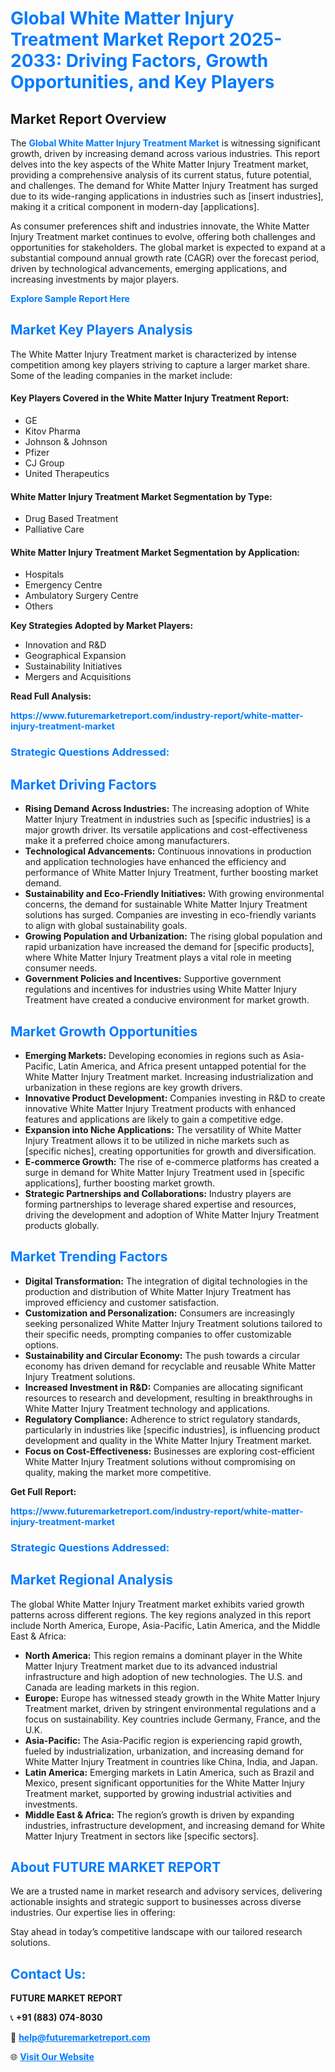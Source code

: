 <h1 style="color: #007BFF;">Global White Matter Injury Treatment Market Report 2025-2033: Driving Factors, Growth Opportunities, and Key Players</h1>

<section id="overview">
<h2>Market Report Overview</h2>
<p>The <a href="https://www.futuremarketreport.com/industry-report/white-matter-injury-treatment-market" style="color: #007BFF; text-decoration: none;"><strong>Global White Matter Injury Treatment Market</strong></a> is witnessing significant growth, driven by increasing demand across various industries. This report delves into the key aspects of the White Matter Injury Treatment market, providing a comprehensive analysis of its current status, future potential, and challenges. The demand for White Matter Injury Treatment has surged due to its wide-ranging applications in industries such as [insert industries], making it a critical component in modern-day [applications].</p>
<p>As consumer preferences shift and industries innovate, the White Matter Injury Treatment market continues to evolve, offering both challenges and opportunities for stakeholders. The global market is expected to expand at a substantial compound annual growth rate (CAGR) over the forecast period, driven by technological advancements, emerging applications, and increasing investments by major players.</p>
</section>

<section id="overview">
<p><a href="https://www.futuremarketreport.com/request-sample/reportId=64562" style="color: #007BFF; text-decoration: none;"><strong>Explore Sample Report Here</strong></a></p>
</section>

<section id="key-players">
<h2 style="color: #007BFF;">Market Key Players Analysis</h2>
<p>The White Matter Injury Treatment market is characterized by intense competition among key players striving to capture a larger market share. Some of the leading companies in the market include:</p>
<h4>Key Players Covered in the White Matter Injury Treatment Report:</h4>
<ul><li>GE</li><li>Kitov Pharma</li><li>Johnson &amp; Johnson</li><li>Pfizer</li><li>CJ Group</li><li>United Therapeutics</li></ul>
<h4>White Matter Injury Treatment Market Segmentation by Type:</h4>
<ul><li>Drug Based Treatment</li><li>Palliative Care</li></ul>

<h4>White Matter Injury Treatment Market Segmentation by Application:</h4>
<ul><li>Hospitals</li><li>Emergency Centre</li><li>Ambulatory Surgery Centre</li><li>Others</li></ul>
<p><strong>Key Strategies Adopted by Market Players:</strong></p>
<ul>
<li>Innovation and R&D</li>
<li>Geographical Expansion</li>
<li>Sustainability Initiatives</li>
<li>Mergers and Acquisitions</li>
</ul>
</section>

<section>
<p><strong>Read Full Analysis: </strong></p><a href="https://www.futuremarketreport.com/industry-report/white-matter-injury-treatment-market" style="color: #007BFF; text-decoration: none;"><strong>https://www.futuremarketreport.com/industry-report/white-matter-injury-treatment-market</strong></a>
<h3 style="color: #007BFF;">Strategic Questions Addressed:</h3>
</section>

<section id="driving-factors">
<h2 style="color: #007BFF;">Market Driving Factors</h2>
<ul>
<li><strong>Rising Demand Across Industries:</strong> The increasing adoption of White Matter Injury Treatment in industries such as [specific industries] is a major growth driver. Its versatile applications and cost-effectiveness make it a preferred choice among manufacturers.</li>
<li><strong>Technological Advancements:</strong> Continuous innovations in production and application technologies have enhanced the efficiency and performance of White Matter Injury Treatment, further boosting market demand.</li>
<li><strong>Sustainability and Eco-Friendly Initiatives:</strong> With growing environmental concerns, the demand for sustainable White Matter Injury Treatment solutions has surged. Companies are investing in eco-friendly variants to align with global sustainability goals.</li>
<li><strong>Growing Population and Urbanization:</strong> The rising global population and rapid urbanization have increased the demand for [specific products], where White Matter Injury Treatment plays a vital role in meeting consumer needs.</li>
<li><strong>Government Policies and Incentives:</strong> Supportive government regulations and incentives for industries using White Matter Injury Treatment have created a conducive environment for market growth.</li>
</ul>
</section>

<section id="growth-opportunities">
<h2 style="color: #007BFF;">Market Growth Opportunities</h2>
<ul>
<li><strong>Emerging Markets:</strong> Developing economies in regions such as Asia-Pacific, Latin America, and Africa present untapped potential for the White Matter Injury Treatment market. Increasing industrialization and urbanization in these regions are key growth drivers.</li>
<li><strong>Innovative Product Development:</strong> Companies investing in R&D to create innovative White Matter Injury Treatment products with enhanced features and applications are likely to gain a competitive edge.</li>
<li><strong>Expansion into Niche Applications:</strong> The versatility of White Matter Injury Treatment allows it to be utilized in niche markets such as [specific niches], creating opportunities for growth and diversification.</li>
<li><strong>E-commerce Growth:</strong> The rise of e-commerce platforms has created a surge in demand for White Matter Injury Treatment used in [specific applications], further boosting market growth.</li>
<li><strong>Strategic Partnerships and Collaborations:</strong> Industry players are forming partnerships to leverage shared expertise and resources, driving the development and adoption of White Matter Injury Treatment products globally.</li>
</ul>
</section>

<section id="trending-factors">
<h2 style="color: #007BFF;">Market Trending Factors</h2>
<ul>
<li><strong>Digital Transformation:</strong> The integration of digital technologies in the production and distribution of White Matter Injury Treatment has improved efficiency and customer satisfaction.</li>
<li><strong>Customization and Personalization:</strong> Consumers are increasingly seeking personalized White Matter Injury Treatment solutions tailored to their specific needs, prompting companies to offer customizable options.</li>
<li><strong>Sustainability and Circular Economy:</strong> The push towards a circular economy has driven demand for recyclable and reusable White Matter Injury Treatment solutions.</li>
<li><strong>Increased Investment in R&D:</strong> Companies are allocating significant resources to research and development, resulting in breakthroughs in White Matter Injury Treatment technology and applications.</li>
<li><strong>Regulatory Compliance:</strong> Adherence to strict regulatory standards, particularly in industries like [specific industries], is influencing product development and quality in the White Matter Injury Treatment market.</li>
<li><strong>Focus on Cost-Effectiveness:</strong> Businesses are exploring cost-efficient White Matter Injury Treatment solutions without compromising on quality, making the market more competitive.</li>
</ul>
</section>

<section>
<p><strong>Get Full Report: </strong></p><a href="https://www.futuremarketreport.com/industry-report/white-matter-injury-treatment-market" style="color: #007BFF; text-decoration: none;"><strong>https://www.futuremarketreport.com/industry-report/white-matter-injury-treatment-market</strong></a>
<h3 style="color: #007BFF;">Strategic Questions Addressed:</h3>
</section>


<section id="regional-analysis">
<h2 style="color: #007BFF;">Market Regional Analysis</h2>
<p>The global White Matter Injury Treatment market exhibits varied growth patterns across different regions. The key regions analyzed in this report include North America, Europe, Asia-Pacific, Latin America, and the Middle East & Africa:</p>
<ul>
<li><strong>North America:</strong> This region remains a dominant player in the White Matter Injury Treatment market due to its advanced industrial infrastructure and high adoption of new technologies. The U.S. and Canada are leading markets in this region.</li>
<li><strong>Europe:</strong> Europe has witnessed steady growth in the White Matter Injury Treatment market, driven by stringent environmental regulations and a focus on sustainability. Key countries include Germany, France, and the U.K.</li>
<li><strong>Asia-Pacific:</strong> The Asia-Pacific region is experiencing rapid growth, fueled by industrialization, urbanization, and increasing demand for White Matter Injury Treatment in countries like China, India, and Japan.</li>
<li><strong>Latin America:</strong> Emerging markets in Latin America, such as Brazil and Mexico, present significant opportunities for the White Matter Injury Treatment market, supported by growing industrial activities and investments.</li>
<li><strong>Middle East & Africa:</strong> The region’s growth is driven by expanding industries, infrastructure development, and increasing demand for White Matter Injury Treatment in sectors like [specific sectors].</li>
</ul>
</section>

<footer>
<h2 style="color: #007BFF;">About FUTURE MARKET REPORT</h2>
<p>We are a trusted name in market research and advisory services, delivering actionable insights and strategic support to businesses across diverse industries. Our expertise lies in offering:</p>

<p>Stay ahead in today’s competitive landscape with our tailored research solutions.</p>

<h2 style="color: #007BFF;">Contact Us:</h2>
<p><strong>FUTURE MARKET REPORT</strong></p>
<p>📞 <strong>+91 (883) 074-8030</strong></p>
<p>📧 <strong><a href="mailto:help@futuremarketreport.com" style="color: #007BFF;">help@futuremarketreport.com</a></strong></p>
<p>🌐 <strong><a href="https://www.futuremarketreport.com/" style="color: #007BFF;">Visit Our Website</a></strong></p>
</footer>